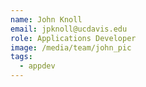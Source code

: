 ```yaml
---
name: John Knoll
email: jpknoll@ucdavis.edu
role: Applications Developer
image: /media/team/john_pic
tags:
  - appdev
---
```

